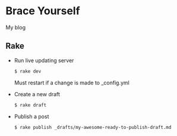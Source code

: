 # Brace Yourself

My blog

## Rake

* Run live updating server
  
  ```bash
  $ rake dev
  ```

  Must restart if a change is made to _config.yml

* Create a new draft

  ```bash
  $ rake draft
  ```

* Publish a post

  ```bash
  $ rake publish _drafts/my-awesome-ready-to-publish-draft.md
  ```